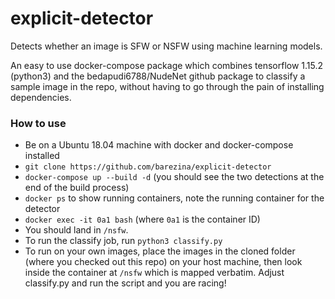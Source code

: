 # explicit-detector

Detects whether an image is SFW or NSFW using machine learning models.

An easy to use docker-compose package which combines tensorflow 1.15.2 (python3) and the bedapudi6788/NudeNet github package
to classify a sample image in the repo, without having to go through the pain of installing dependencies.

### How to use

* Be on a Ubuntu 18.04 machine with docker and docker-compose installed
* `git clone https://github.com/barezina/explicit-detector`
* `docker-compose up --build -d` (you should see the two detections at the end of the build process)
* `docker ps` to show running containers, note the running container for the detector
* `docker exec -it 0a1 bash` (where `0a1` is the container ID)
* You should land in `/nsfw`. 
* To run the classify job, run `python3 classify.py`
* To run on your own images, place the images in the cloned folder (where you checked out this repo) on your host machine, then look inside the container at `/nsfw` which is mapped verbatim. Adjust classify.py and run the script and you are racing! 
